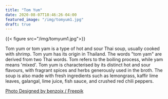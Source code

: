 ```yaml
---
title: "Tom Yum"
date: 2020-08-07T18:46:26-04:00
featured_image: "/img/tomyum1.jpg"
draft: true
---
```


{{< figure src="/img/tomyum1.jpg">}}

Tom yum or tom yam is a type of hot and sour Thai soup, usually cooked with shrimp. Tom yum has its origin in Thailand. The words "tom yam" are derived from two Thai words. Tom refers to the boiling process, while yam means 'mixed'. Tom yum is characterised by its distinct hot and sour flavours, with fragrant spices and herbs generously used in the broth. The soup is also made with fresh ingredients such as lemongrass, kaffir lime leaves, galangal, lime juice, fish sauce, and crushed red chili peppers.

[Photo Designed by benzoix / Freepik](http://www.freepik.com)